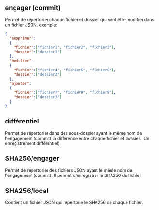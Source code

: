 ## engager (commit)
Permet de répertorier chaque fichier et dossier qui vont être modifier dans un fichier JSON.
exemple:
```json
{
  "supprimer":
  {
    "fichier":["fichier1", "fichier2", "fichier3"],
    "dossier":["dossier1"]
  },
  "modifier":
  {
    "fichier":["fichier4", "fichier5", "fichier6"],
    "dossier":["dossier2"]
  },
  "ajouter":
  {
    "fichier":["fichier7", "fichier8", "fichier9"],
    "dossier":["dossier3"]
  }
}
```

## différentiel
Permet de répertorier dans des sous-dossier ayant le même nom de l'engagement (commit)
la différence entre chaque fichier et dossier. (Un enregistrement différentiel)

## SHA256/engager
Permet de répertorier des fichiers JSON ayant le même nom de l'engagement (commit).
Il permet d'enregistrer le SHA256 du fichier

## SHA256/local
Contient un fichier JSON qui répertorie le SHA256 de chaque fichier.